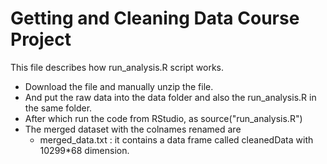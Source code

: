 Getting and Cleaning Data Course Project
========================================
This file describes how run_analysis.R script works.
* Download the file and manually unzip the file.
* And put the raw data into the data folder and also the run_analysis.R in the same folder.
* After which run the code from RStudio, as source("run_analysis.R")
* The merged dataset with the colnames renamed are
  - merged_data.txt : it contains a data frame called cleanedData with 10299*68 dimension.
